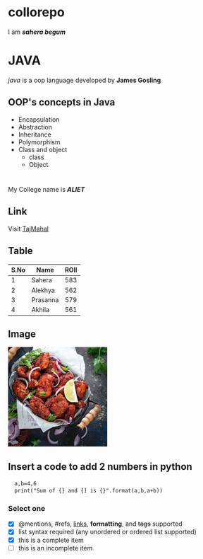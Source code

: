 # collorepo
I am ***sahera begum***
# JAVA
*java* is a oop language developed by **James Gosling**
## OOP's concepts in Java
* Encapsulation
* Abstraction
* Inheritance
* Polymorphism
* Class and object
  * class
  * Object
 #
 My College name is ***ALIET***
 ## Link
 Visit [TajMahal](https://en.wikipedia.org/wiki/Taj_Mahal)
 ## Table
 S.No|Name|ROll
 ----|----|------
 1|Sahera|583
 2|Alekhya|562
 3|Prasanna|579
 4|Akhila|561
 ## Image
 ![alt Foood](chicken_fry.jpg)
## Insert a code to add 2 numbers in python
  
      a,b=4,6
      print("Sum of {} and {] is {}".format(a,b,a+b))
 ### Select one
- [x] @mentions, #refs, [links](), **formatting**, and <del>tags</del> supported
- [x] list syntax required (any unordered or ordered list supported)
- [x] this is a complete item
- [ ] this is an incomplete item
